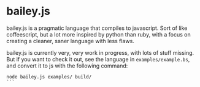 bailey.js
=====
bailey.js is a pragmatic language that compiles to javascript. Sort of like coffeescript, but a lot more inspired by python than ruby, with a focus on creating a cleaner, saner language with less flaws.

bailey.js is currently very, very work in progress, with lots of stuff missing. But if you want to check it out, see the language in `examples/example.bs`, and convert it to js with the following command:

````
node bailey.js examples/ build/
```
